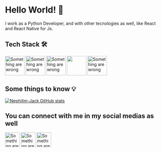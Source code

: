 # Hello World! 👋

I work as a Python Developer, and with other tecnologies as well, like React and React Native for Js.

## Tech Stack :hammer_and_wrench:
<a href="https://www.python.org/"><img height=64 width=64 src='https://upload.wikimedia.org/wikipedia/commons/c/c3/Python-logo-notext.svg' alt='Something are wrong'></img></a>
<a href="https://developer.mozilla.org/en-US/docs/Web/JavaScript"><img height=64 width=64 src='https://upload.wikimedia.org/wikipedia/commons/thumb/9/99/Unofficial_JavaScript_logo_2.svg/1024px-Unofficial_JavaScript_logo_2.svg.png' alt='Something are wrong'></img></a>
<a href="https://www.typescriptlang.org/"><img height=64 width=64 src='https://cdn.icon-icons.com/icons2/2415/PNG/512/typescript_original_logo_icon_146317.png' alt='Something are wrong'></img></a>
<a href="https://reactjs.org/"><img height=64 width=64 src='https://camo.githubusercontent.com/2bdf8c7efa768a94ecfcc2470ef6a9b2d978d99eaa95a7bebcec279258761e2c/68747470733a2f2f75706c6f61642e77696b696d656469612e6f72672f77696b6970656469612f636f6d6d6f6e732f342f34372f52656163742e737667'></img></a>
<a href="https://www.djangoproject.com/"><img height=64 width=64 src='https://cdn.worldvectorlogo.com/logos/django.svg' alt='Something are wrong'></img></a>

## Some things to know :bulb:

[![Nephilim-Jack GitHub stats](https://github-readme-stats.vercel.app/api?username=Nephilim-Jack)](https://github.com/anuraghazra/github-readme-stats)

## You can connect with me in my social medias as well

<a href='https://www.linkedin.com/in/m4theusmendes/'><img height=48 width=48 src='https://cdn4.iconfinder.com/data/icons/social-messaging-ui-color-shapes-2-free/128/social-linkedin-circle-512.png' alt='Something are wrong'></a>
<a href='https://www.instagram.com/theus_med/'><img height=48 width=48 src='https://logodownload.org/wp-content/uploads/2017/04/instagram-logo.png' alt='Something are wrong'></a>
<a href='mailto:mattheus2015@yahoo.com.br'><img height=48 width=48 src='https://cdn4.iconfinder.com/data/icons/ionicons/512/icon-email-512.png' alt='Something are wrong'></a>
